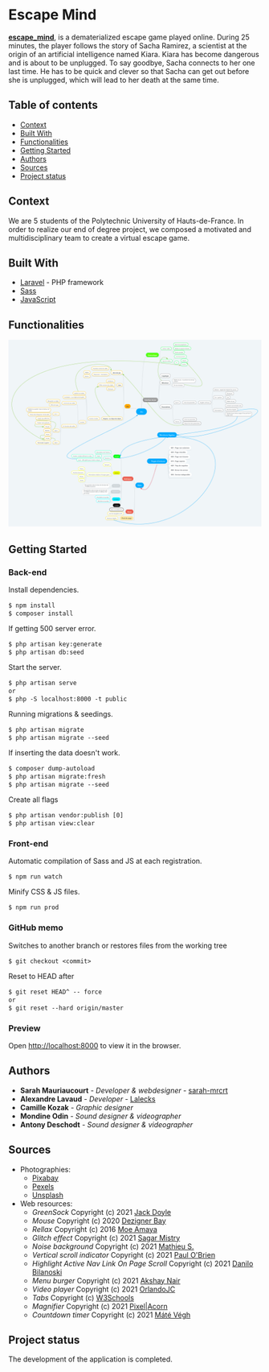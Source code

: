 # Escape Mind
**[escape_mind](https://escapemind.sarahmauriaucourt.fr/)**, is a dematerialized escape game played online. During 25 minutes, the player follows the story of Sacha Ramirez, a scientist at the origin of an artificial intelligence named Kiara. Kiara has become dangerous and is about to be unplugged. To say goodbye, Sacha connects to her one last time. He has to be quick and clever so that Sacha can get out before she is unplugged, which will lead to her death at the same time. 

## Table of contents
* [Context](#context)
* [Built With](#built-with)
* [Functionalities](#functionalities)
* [Getting Started](#getting-started)
* [Authors](#authors)
* [Sources](#sources)
* [Project status](#project-status)

## Context
We are 5 students of the Polytechnic University of Hauts-de-France. In order to realize our end of degree project, we composed a motivated and multidisciplinary team to create a virtual escape game.

## Built With
* [Laravel](https://laravel.com/) - PHP framework
* [Sass](https://sass-lang.com/) 
* [JavaScript](https://www.javascript.com/) 

## Functionalities
![Functionalities](./public/functionalities.png)

## Getting Started
### Back-end
Install dependencies.
```
$ npm install
$ composer install
```

If getting 500 server error.
```
$ php artisan key:generate
$ php artisan db:seed
```

Start the server.
```
$ php artisan serve
or
$ php -S localhost:8000 -t public
```

Running migrations & seedings.
```shell
$ php artisan migrate
$ php artisan migrate --seed
```

If inserting the data doesn't work.

```shell
$ composer dump-autoload 
$ php artisan migrate:fresh
$ php artisan migrate --seed
```

Create all flags
```shell
$ php artisan vendor:publish [0]
$ php artisan view:clear
```

### Front-end
Automatic compilation of Sass and JS at each registration.
```shell
$ npm run watch
```

Minify CSS & JS files.
```shell
$ npm run prod
```

### GitHub memo
Switches to another branch or restores files from the working tree
```shell
$ git checkout <commit>
```

Reset to HEAD after
```shell
$ git reset HEAD^ -- force
or
$ git reset --hard origin/master
```

### Preview
Open [http://localhost:8000](http://localhost:8000) to view it in the browser.

## Authors
* **Sarah Mauriaucourt** - *Developer & webdesigner* - [sarah-mrcrt](https://github.com/sarah-mrcrt)
* **Alexandre Lavaud** - *Developer* - [Lalecks](https://github.com/Lalecks)
* **Camille Kozak** - *Graphic designer*
* **Mondine Odin** - *Sound designer & videographer* 
* **Antony Deschodt** - *Sound designer & videographer*

## Sources
* Photographies: 
    - [Pixabay](https://pixabay.com/)
    - [Pexels](https://www.pexels.com/)
    - [Unsplash](https://unsplash.com/)
* Web resources:
    - *GreenSock* Copyright (c) 2021 [Jack Doyle](https://greensock.com/standard-license)
    - *Mouse* Copyright (c) 2020 [Dezigner Bay](https://www.youtube.com/watch?v=_UR74tkspqc)
    - *Rellax* Copyright (c) 2016 [Moe Amaya](https://github.com/dixonandmoe/rellax)
    - *Glitch effect* Copyright (c) 2021 [Sagar Mistry](https://codepen.io/sbmistry/pen/LYPZYMy)
    - *Noise background* Copyright (c) 2021 [Mathieu S.](https://codepen.io/iceable/pen/yLBrZOd)
    - *Vertical scroll indicator* Copyright (c) 2021 [Paul O'Brien](https://codepen.io/paulobrien/pen/JWdoXm)
    - *Highlight Active Nav Link On Page Scroll* Copyright (c) 2021 [Danilo Bilanoski](https://codepen.io/dbilanoski/pen/LabpzG)
    - *Menu burger* Copyright (c) 2021 [Akshay Nair](https://codepen.io/phenax/pen/Wrjgmx)
    - *Video player* Copyright (c) 2021 [OrlandoJC](https://github.com/OrlandoJC/videoPlayer)
    - *Tabs* Copyright (c) [W3Schools](https://www.w3schools.com/howto/howto_js_vertical_tabs.asp)
    - *Magnifier* Copyright (c) 2021 [Pixel|Acorn](https://codepen.io/pixelacorn/pen/eNObea)    
    - *Countdown timer* Copyright (c) 2021 [Máté Végh](https://codepen.io/matevegh/pen/GZVqLL)

## Project status
The development of the application is completed.